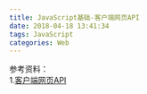 ```yaml
---
title: JavaScript基础-客户端网页API
date: 2018-04-18 13:41:34
tags: JavaScript
categories: Web
---
```



参考资料：	
1.[客户端网页API](https://developer.mozilla.org/zh-CN/docs/Learn/JavaScript/Client-side_web_APIs)